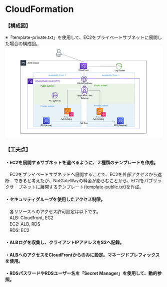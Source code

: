 # CloudFormation

### 【構成図】<br>
※「template-private.txt」を使用して、EC2をプライベートサブネットに展開した場合の構成図。
![configuration.png](configuration.png)

### 【工夫点】
#### ・EC2を展開するサブネットを選べるように、２種類のテンプレートを作成。
　EC2をプライベートサブネットへ展開することで、EC2を外部アクセスから遮断　できると考えたが、NatGateWayの料金が膨らむことから、EC2をパブリックサ　ブネットに展開するテンプレート(template-public.txt)を作成。  
  
#### ・セキュリティグループを使用したアクセス制限。
　各リソースへのアクセス許可設定は以下です。  
　ALB: Cloudfront, EC2  
　EC2: ALB, RDS  
　RDS: EC2  
  
#### ・ALBログを収集し、クライアントIPアドレスをS3へ記録。  
  
#### ・ALBへのアクセスをCloudFrontからのみに設定。マネージドプレフィックスを使用。  
  
#### ・RDSパスワードやRDSユーザー名を「Secret Manager」を使用して、動的参照。